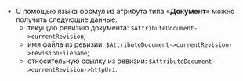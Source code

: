 - С помощью языка формул из атрибута типа «**Документ**»  можно получить следующие данные:
    - текущую ревизию документа: `$AttributeDocument->currentRevision`;
    - имя файла из ревизии: `$AttributeDocument->currentRevision->revisionFilename`;
    - относительную ссылку из ревизии: `$AttributeDocument->currentRevision->httpUri`.